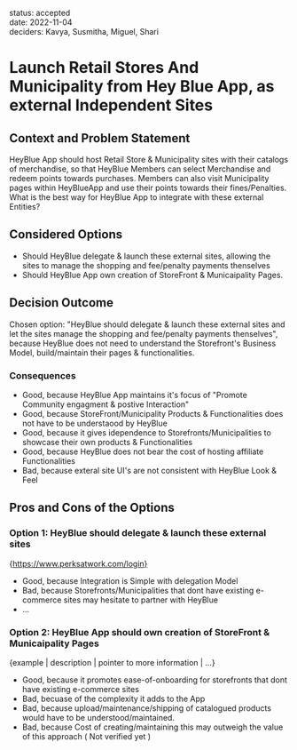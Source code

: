 status: accepted  
date: 2022-11-04  
deciders: Kavya, Susmitha, Miguel, Shari

# Launch Retail Stores And Municipality from Hey Blue App, as external Independent Sites

## Context and Problem Statement

HeyBlue App should host Retail Store & Municipality sites with their catalogs of merchandise, so that HeyBlue Members can select Merchandise and redeem points towards purchases. Members can also visit Municipality pages within HeyBlueApp and use their points towards their fines/Penalties. What is the best way for HeyBlue App to integrate with these external Entities?

## Considered Options

* Should HeyBlue delegate & launch these external sites, allowing the sites to manage the shopping and fee/penalty payments thenselves
* Should HeyBlue App own creation of StoreFront & Municaipality Pages.


## Decision Outcome

Chosen option: "HeyBlue should delegate & launch these external sites and let the sites manage the shopping and fee/penalty payments thenselves", because HeyBlue does not need to understand the Storefront's Business Model, build/maintain their pages & functionalities.


<!-- This is an optional element. Feel free to remove. -->
### Consequences

* Good, because HeyBlue App maintains it's focus of "Promote Community engagment & postive Interaction" 
* Good, because StoreFront/Municipality Products & Functionalities does not have to be understaood by HeyBlue
* Good, because it gives idependence to Storefronts/Municipalities to showcase their own products & Functionalities
* Good, because HeyBlue does not bear the cost of hosting affiliate Functionalities
* Bad, because exteral site UI's are not consistent with HeyBlue Look & Feel 


## Pros and Cons of the Options

### Option 1: HeyBlue should delegate & launch these external sites

<!-- This is an optional element. Feel free to remove. -->
{https://www.perksatwork.com/login}

* Good, because Integration is Simple with delegation Model
* Bad, because Storefronts/Municipalities that dont have existing e-commerce sites may hesitate to partner with HeyBlue 
* … <!-- numbers of pros and cons can vary -->

###  Option 2: HeyBlue App should own creation of StoreFront & Municaipality Pages

{example | description | pointer to more information | …}

* Good, because it promotes ease-of-onboarding for storefronts that dont have existing e-commerce sites
* Bad, becuase of the complexity it adds to the App
* Bad, because upload/maintenance/shipping of catalogued products would have to be understood/maintained. 
* Bad, because Cost of creating/maintaining this may outweigh the value of this approach ( Not verified yet )

